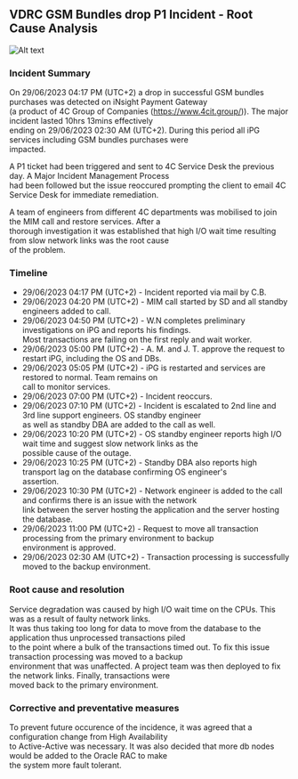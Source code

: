 ## VDRC GSM Bundles drop P1 Incident - Root Cause Analysis

![Alt text](https://1.bp.blogspot.com/--HagofIpbAI/XrQgY0I4EDI/AAAAAAAACpI/7VDfvu3dCJsHyyOPSdEBaCstmdGpliwVACLcBGAsYHQ/s1600/IMG_20200507_173620_940.JPG)

### Incident Summary
On 29/06/2023 04:17 PM (UTC+2) a drop in successful GSM bundles purchases was detected on iNsight Payment Gateway  
(a product of 4C Group of Companies (https://www.4cit.group/)). The major incident lasted 10hrs 13mins effectively  
ending on 29/06/2023 02:30 AM (UTC+2). During this period all iPG services including GSM bundles purchases were  
impacted.  
  
A P1 ticket had been triggered and sent to 4C Service Desk the previous day. A Major Incident Management Process  
had been followed but the issue reoccured prompting the client to email 4C Service Desk for immediate remediation.  
  
A team of engineers from different 4C departments was mobilised to join the MIM call and restore services. After a  
thorough investigation it was established that high I/O wait time resulting from slow network links was the root cause  
of the problem.  
  
### Timeline  
* 29/06/2023 04:17 PM (UTC+2) - Incident reported via mail by C.B.  
* 29/06/2023 04:20 PM (UTC+2) - MIM call started by SD and all standby engineers added to call.  
* 29/06/2023 04:50 PM (UTC+2) - W.N completes preliminary investigations on iPG and reports his findings.  
Most transactions are failing on the first reply and wait worker.  
* 29/06/2023 05:00 PM (UTC+2) - A. M. and J. T. approve the request to restart iPG, including the OS and DBs.  
* 29/06/2023 05:05 PM (UTC+2) - iPG is restarted and services are restored to normal. Team remains on  
call to monitor services.  
* 29/06/2023 07:00 PM (UTC+2) - Incident reoccurs.  
* 29/06/2023 07:10 PM (UTC+2) - Incident is escalated to 2nd line and 3rd line support engineers. OS standby engineer  
as well as standby DBA are added to the call as well.  
* 29/06/2023 10:20 PM (UTC+2) - OS standby engineer reports high I/O wait time and suggest slow network links as the  
possible cause of the outage.  
* 29/06/2023 10:25 PM (UTC+2) - Standby DBA also reports high transport lag on the database confirming OS engineer's  
assertion. 
* 29/06/2023 10:30 PM (UTC+2) - Network engineer is added to the call and confirms there is an issue with the network  
link between the server hosting the application and the server hosting the database.  
* 29/06/2023 11:00 PM (UTC+2) - Request to move all transaction processing from the primary environment to backup  
environment is approved.  
* 29/06/2023 02:30 AM (UTC+2) - Transaction processing is successfully moved to the backup environment.  
  
### Root cause and resolution  
Service degradation was caused by high I/O wait time on the CPUs. This was as a result of faulty network links.  
It was thus taking too long for data to move from the database to the application thus unprocessed transactions piled  
to the point where a bulk of the transactions timed out. To fix this issue transaction processing was moved to a backup  
environment that was unaffected. A project team was then deployed to fix the network links. Finally, transactions were  
moved back to the primary environment.  

### Corrective and preventative measures  
To prevent future occurence of the incidence, it was agreed that a configuration change from High Availability  
to Active-Active was necessary. It was also decided that more db nodes would be added to the Oracle RAC to make  
the system more fault tolerant.
